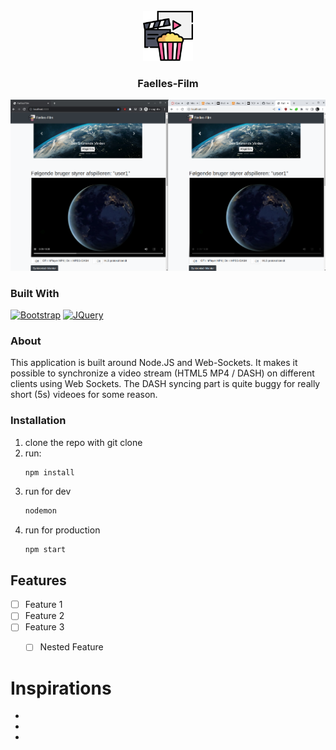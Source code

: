 <!-- PROJECT LOGO -->
<br />
<div align="center">
  <a href="https://github.com/k3ring/faellesfilm">
    <img src="img/logo.png" alt="Logo" width="80" height="80">
  </a>
<h3 align="center">Faelles-Film</h3>
</div>

  <a href="https://github.com/k3ring/faellesfilm">
    <img src="img/Screenshot from 2022-12-20 19-59-00.png" alt="test">
  </a>

### Built With

[![Bootstrap][Bootstrap.com]][Bootstrap-url]
[![JQuery][JQuery.com]][JQuery-url]

### About

This application is built around Node.JS and Web-Sockets. It makes it possible to synchronize a video stream (HTML5 MP4 / DASH) on different clients using Web Sockets. The DASH syncing part is quite buggy for really short (5s) videoes for some reason.

### Installation

1. clone the repo with git clone 
2. run:
   ```sh
   npm install
   ```
3. run for dev
   ```sh
   nodemon
   ```
4. run for production
   ```
   npm start
   ```
   
   

## Features

- [ ] Feature 1
- [ ] Feature 2
- [ ] Feature 3
    - [ ] Nested Feature



# Inspirations 

* []()
* []()
* []()

[Bootstrap.com]: https://img.shields.io/badge/Bootstrap-563D7C?style=for-the-badge&logo=bootstrap&logoColor=white
[Bootstrap-url]: https://getbootstrap.com
[JQuery.com]: https://img.shields.io/badge/jQuery-0769AD?style=for-the-badge&logo=jquery&logoColor=white
[JQuery-url]: https://jquery.com 
